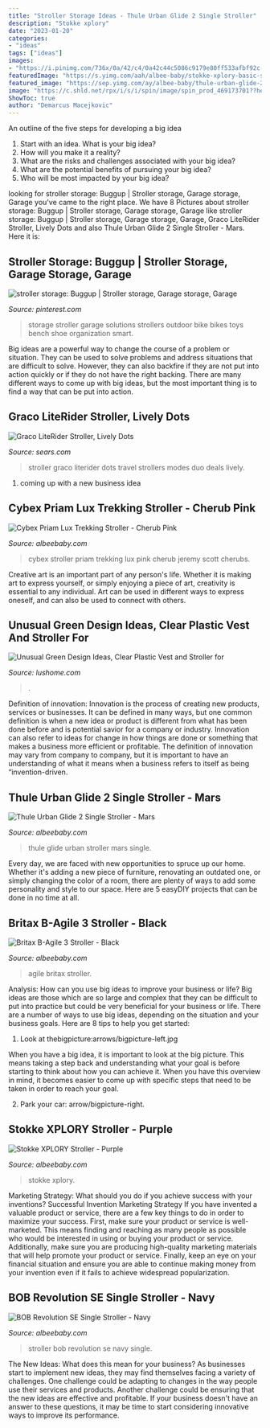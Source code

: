 ```yaml
---
title: "Stroller Storage Ideas - Thule Urban Glide 2 Single Stroller"
description: "Stokke xplory"
date: "2023-01-20"
categories:
- "ideas"
tags: ["ideas"]
images:
- "https://i.pinimg.com/736x/0a/42/c4/0a42c44c5086c9179e80ff533afbf92c--stroller-storage-baby-storage.jpg"
featuredImage: "https://s.yimg.com/aah/albee-baby/stokke-xplory-basic-stroller-in-purple-18.jpg"
featured_image: "https://sep.yimg.com/ay/albee-baby/thule-urban-glide-2-single-stroller-mars-3.jpg"
image: "https://c.shld.net/rpx/i/s/i/spin/image/spin_prod_469173701??hei=64&amp;wid=64&amp;qlt=50"
ShowToc: true
author: "Demarcus Macejkovic"
---
```



An outline of the five steps for developing a big idea
1. Start with an idea. What is your big idea?
2. How will you make it a reality?
3. What are the risks and challenges associated with your big idea?
4. What are the potential benefits of pursuing your big idea?
5. Who will be most impacted by your big idea?

	

		
looking for stroller storage: Buggup | Stroller storage, Garage storage, Garage you've came to the right place. We have 8 Pictures about stroller storage: Buggup | Stroller storage, Garage storage, Garage like stroller storage: Buggup | Stroller storage, Garage storage, Garage, Graco LiteRider Stroller, Lively Dots and also Thule Urban Glide 2 Single Stroller - Mars. Here it is:
		
    
## Stroller Storage: Buggup | Stroller Storage, Garage Storage, Garage

<img loading=lazy src="https://i.pinimg.com/736x/0a/42/c4/0a42c44c5086c9179e80ff533afbf92c--stroller-storage-baby-storage.jpg" onerror="this.onerror=null;this.src='https://tse2.mm.bing.net/th?id=OIP.Fy6xoRn7nMHit_svLmhyBAHaLe&amp;pid=15.1';" alt="stroller storage: Buggup | Stroller storage, Garage storage, Garage">

_Source: pinterest.com_

>storage stroller garage solutions strollers outdoor bike bikes toys bench shoe organization smart. 

	

Big ideas are a powerful way to change the course of a problem or situation. They can be used to solve problems and address situations that are difficult to solve. However, they can also backfire if they are not put into action quickly or if they do not have the right backing. There are many different ways to come up with big ideas, but the most important thing is to find a way that can be put into action.

    
## Graco LiteRider Stroller, Lively Dots

<img loading=lazy src="https://c.shld.net/rpx/i/s/i/spin/image/spin_prod_469173701??hei=64&amp;wid=64&amp;qlt=50" onerror="this.onerror=null;this.src='https://tse3.mm.bing.net/th?id=OIP.pdY42EPyz5w0adJfHwMoWAHaHa&amp;pid=15.1';" alt="Graco LiteRider Stroller, Lively Dots">

_Source: sears.com_

>stroller graco literider dots travel strollers modes duo deals lively. 

	

1. coming up with a new business idea 

    
## Cybex Priam Lux Trekking Stroller - Cherub Pink

<img loading=lazy src="https://sep.yimg.com/ay/albee-baby/cybex-priam-lux-trekking-stroller-cherub-pink-24.jpg" onerror="this.onerror=null;this.src='https://tse2.mm.bing.net/th?id=OIP.qQNKSxofCN5Kovdq2-yPDAHaKN&amp;pid=15.1';" alt="Cybex Priam Lux Trekking Stroller - Cherub Pink">

_Source: albeebaby.com_

>cybex stroller priam trekking lux pink cherub jeremy scott cherubs. 

	

Creative art is an important part of any person's life. Whether it is making art to express yourself, or simply enjoying a piece of art, creativity is essential to any individual. Art can be used in different ways to express oneself, and can also be used to connect with others.

    
## Unusual Green Design Ideas, Clear Plastic Vest And Stroller For

<img loading=lazy src="https://www.lushome.com/wp-content/uploads/2013/07/potted-plants-flowers-carrier-7.jpg" onerror="this.onerror=null;this.src='https://tse3.mm.bing.net/th?id=OIP.rU-RqpqmitRrOnID22Y5_wHaJ3&amp;pid=15.1';" alt="Unusual Green Design Ideas, Clear Plastic Vest and Stroller for">

_Source: lushome.com_

>. 

	

Definition of innovation:
Innovation is the process of creating new products, services or businesses. It can be defined in many ways, but one common definition is when a new idea or product is different from what has been done before and is potential savior for a company or industry. Innovation can also refer to ideas for change in how things are done or something that makes a business more efficient or profitable. The definition of innovation may vary from company to company, but it is important to have an understanding of what it means when a business refers to itself as being “invention-driven.

    
## Thule Urban Glide 2 Single Stroller - Mars

<img loading=lazy src="https://sep.yimg.com/ay/albee-baby/thule-urban-glide-2-single-stroller-mars-3.jpg" onerror="this.onerror=null;this.src='https://tse3.mm.bing.net/th?id=OIP.bnUhOUpLCZEEjOD3TR7OOAHaIV&amp;pid=15.1';" alt="Thule Urban Glide 2 Single Stroller - Mars">

_Source: albeebaby.com_

>thule glide urban stroller mars single. 

	

Every day, we are faced with new opportunities to spruce up our home. Whether it's adding a new piece of furniture, renovating an outdated one, or simply changing the color of a room, there are plenty of ways to add some personality and style to our space. Here are 5 easyDIY projects that can be done in no time at all.

    
## Britax B-Agile 3 Stroller - Black

<img loading=lazy src="https://sep.yimg.com/ay/albee-baby/britax-b-agile-3-stroller-2016-black-3.jpg" onerror="this.onerror=null;this.src='https://tse1.mm.bing.net/th?id=OIP.2CLxP5R6ai1A3mwkEP78tgHaIV&amp;pid=15.1';" alt="Britax B-Agile 3 Stroller - Black">

_Source: albeebaby.com_

>agile britax stroller. 

	

Analysis: How can you use big ideas to improve your business or life?
Big ideas are those which are so large and complex that they can be difficult to put into practice but could be very beneficial for your business or life. There are a number of ways to use big ideas, depending on the situation and your business goals. Here are 8 tips to help you get started:
1. Look at thebigpicture:arrows/bigpicture-left.jpg

When you have a big idea, it is important to look at the big picture. This means taking a step back and understanding what your goal is before starting to think about how you can achieve it. When you have this overview in mind, it becomes easier to come up with specific steps that need to be taken in order to reach your goal.

2. Park your car: arrow/bigpicture-right.

    
## Stokke XPLORY Stroller - Purple

<img loading=lazy src="https://s.yimg.com/aah/albee-baby/stokke-xplory-basic-stroller-in-purple-18.jpg" onerror="this.onerror=null;this.src='https://tse1.mm.bing.net/th?id=OIP.WTMcnpL672LAh6LTOW6I0AHaJ4&amp;pid=15.1';" alt="Stokke XPLORY Stroller - Purple">

_Source: albeebaby.com_

>stokke xplory. 

	

Marketing Strategy: What should you do if you achieve success with your inventions?
Successful Invention Marketing Strategy
If you have invented a valuable product or service, there are a few key things to do in order to maximize your success. First, make sure your product or service is well-marketed. This means finding and reaching as many people as possible who would be interested in using or buying your product or service. Additionally, make sure you are producing high-quality marketing materials that will help promote your product or service. Finally, keep an eye on your financial situation and ensure you are able to continue making money from your invention even if it fails to achieve widespread popularization.

    
## BOB Revolution SE Single Stroller - Navy

<img loading=lazy src="https://sep.yimg.com/ay/albee-baby/bob-revolution-se-single-stroller-navy-23.jpg" onerror="this.onerror=null;this.src='https://tse3.mm.bing.net/th?id=OIP.RutUo7HSjLJKjYNhg3M6bAHaIV&amp;pid=15.1';" alt="BOB Revolution SE Single Stroller - Navy">

_Source: albeebaby.com_

>stroller bob revolution se navy single. 

	

The New Ideas: What does this mean for your business?
As businesses start to implement new ideas, they may find themselves facing a variety of challenges. One challenge could be adapting to changes in the way people use their services and products. Another challenge could be ensuring that the new ideas are effective and profitable. If your business doesn't have an answer to these questions, it may be time to start considering innovative ways to improve its performance.

